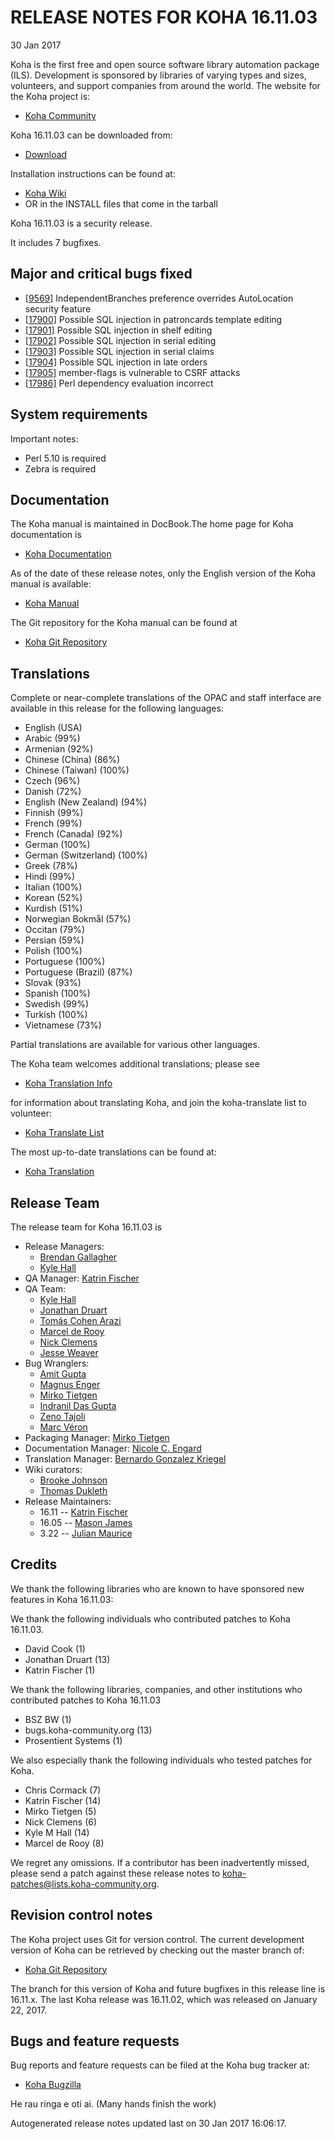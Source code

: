 # RELEASE NOTES FOR KOHA 16.11.03
30 Jan 2017

Koha is the first free and open source software library automation
package (ILS). Development is sponsored by libraries of varying types
and sizes, volunteers, and support companies from around the world. The
website for the Koha project is:

- [Koha Community](http://koha-community.org)

Koha 16.11.03 can be downloaded from:

- [Download](http://download.koha-community.org/koha-16.11.03.tar.gz)

Installation instructions can be found at:

- [Koha Wiki](http://wiki.koha-community.org/wiki/Installation_Documentation)
- OR in the INSTALL files that come in the tarball

Koha 16.11.03 is a security release.

It includes 7 bugfixes.

## Major and critical bugs fixed

- [[9569]](http://bugs.koha-community.org/bugzilla3/show_bug.cgi?id=9569) IndependentBranches preference overrides AutoLocation security feature
- [[17900]](http://bugs.koha-community.org/bugzilla3/show_bug.cgi?id=17900) Possible SQL injection in patroncards template editing
- [[17901]](http://bugs.koha-community.org/bugzilla3/show_bug.cgi?id=17901) Possible SQL injection in shelf editing
- [[17902]](http://bugs.koha-community.org/bugzilla3/show_bug.cgi?id=17902) Possible SQL injection in serial editing
- [[17903]](http://bugs.koha-community.org/bugzilla3/show_bug.cgi?id=17903) Possible SQL injection in serial claims
- [[17904]](http://bugs.koha-community.org/bugzilla3/show_bug.cgi?id=17904) Possible SQL injection in late orders
- [[17905]](http://bugs.koha-community.org/bugzilla3/show_bug.cgi?id=17905) member-flags is vulnerable to CSRF attacks
- [[17986]](http://bugs.koha-community.org/bugzilla3/show_bug.cgi?id=17986) Perl dependency evaluation incorrect


## System requirements

Important notes:

- Perl 5.10 is required
- Zebra is required

## Documentation

The Koha manual is maintained in DocBook.The home page for Koha
documentation is

- [Koha Documentation](http://koha-community.org/documentation/)

As of the date of these release notes, only the English version of the
Koha manual is available:

- [Koha Manual](http://manual.koha-community.org//en/)

The Git repository for the Koha manual can be found at

- [Koha Git Repository](http://git.koha-community.org/gitweb/?p=kohadocs.git;a=summary)

## Translations

Complete or near-complete translations of the OPAC and staff
interface are available in this release for the following languages:

- English (USA)
- Arabic (99%)
- Armenian (92%)
- Chinese (China) (86%)
- Chinese (Taiwan) (100%)
- Czech (96%)
- Danish (72%)
- English (New Zealand) (94%)
- Finnish (99%)
- French (99%)
- French (Canada) (92%)
- German (100%)
- German (Switzerland) (100%)
- Greek (78%)
- Hindi (99%)
- Italian (100%)
- Korean (52%)
- Kurdish (51%)
- Norwegian Bokmål (57%)
- Occitan (79%)
- Persian (59%)
- Polish (100%)
- Portuguese (100%)
- Portuguese (Brazil) (87%)
- Slovak (93%)
- Spanish (100%)
- Swedish (99%)
- Turkish (100%)
- Vietnamese (73%)

Partial translations are available for various other languages.

The Koha team welcomes additional translations; please see

- [Koha Translation Info](http://wiki.koha-community.org/wiki/Translating_Koha)

for information about translating Koha, and join the koha-translate
list to volunteer:

- [Koha Translate List](http://lists.koha-community.org/cgi-bin/mailman/listinfo/koha-translate)

The most up-to-date translations can be found at:

- [Koha Translation](http://translate.koha-community.org/)

## Release Team

The release team for Koha 16.11.03 is

- Release Managers:
  - [Brendan Gallagher](mailto:brendan@bywatersolutions.com)
  - [Kyle Hall](mailto:kyle@bywatersolutions.com)
- QA Manager: [Katrin Fischer](mailto:Katrin.Fischer@bsz-bw.de)
- QA Team:
  - [Kyle Hall](mailto:kyle@bywatersolutions.com)
  - [Jonathan Druart](mailto:jonathan.druart@biblibre.com)
  - [Tomás Cohen Arazi](mailto:tomascohen@gmail.com)
  - [Marcel de Rooy](mailto:m.de.rooy@rijksmuseum.nl)
  - [Nick Clemens](mailto:nick@bywatersolutions.com)
  - [Jesse Weaver](mailto:jweaver@bywatersolutions.com)
- Bug Wranglers:
  - [Amit Gupta](mailto:amitddng135@gmail.com)
  - [Magnus Enger](mailto:magnus@enger.priv.no)
  - [Mirko Tietgen](mailto:mirko@abunchofthings.net)
  - [Indranil Das Gupta](mailto:indradg@l2c2.co.in)
  - [Zeno Tajoli](mailto:z.tajoli@cineca.it)
  - [Marc Véron](mailto:veron@veron.ch)
- Packaging Manager: [Mirko Tietgen](mailto:mirko@abunchofthings.net)
- Documentation Manager: [Nicole C. Engard](mailto:nengard@gmail.com)
- Translation Manager: [Bernardo Gonzalez Kriegel](mailto:bgkriegel@gmail.com)
- Wiki curators:
  - [Brooke Johnson](mailto:abesottedphoenix@yahoo.com)
  - [Thomas Dukleth](mailto:kohadevel@agogme.com)
- Release Maintainers:
  - 16.11 -- [Katrin Fischer](mailto:katrin.fischer.83@web.de)
  - 16.05 -- [Mason James](mailto:mtj@kohaaloha.com)
  - 3.22 -- [Julian Maurice](mailto:julian.maurice@biblibre.com)

## Credits

We thank the following libraries who are known to have sponsored
new features in Koha 16.11.03:


We thank the following individuals who contributed patches to Koha 16.11.03.

- David Cook (1)
- Jonathan Druart (13)
- Katrin Fischer (1)

We thank the following libraries, companies, and other institutions who contributed
patches to Koha 16.11.03

- BSZ BW (1)
- bugs.koha-community.org (13)
- Prosentient Systems (1)

We also especially thank the following individuals who tested patches
for Koha.

- Chris Cormack (7)
- Katrin Fischer (14)
- Mirko Tietgen (5)
- Nick Clemens (6)
- Kyle M Hall (14)
- Marcel de Rooy (8)

We regret any omissions.  If a contributor has been inadvertently missed,
please send a patch against these release notes to
koha-patches@lists.koha-community.org.

## Revision control notes

The Koha project uses Git for version control.  The current development
version of Koha can be retrieved by checking out the master branch of:

- [Koha Git Repository](git://git.koha-community.org/koha.git)

The branch for this version of Koha and future bugfixes in this release
line is 16.11.x.
The last Koha release was 16.11.02, which was released on January 22, 2017.

## Bugs and feature requests

Bug reports and feature requests can be filed at the Koha bug
tracker at:

- [Koha Bugzilla](http://bugs.koha-community.org)

He rau ringa e oti ai.
(Many hands finish the work)

Autogenerated release notes updated last on 30 Jan 2017 16:06:17.
